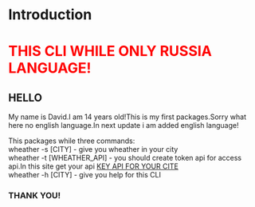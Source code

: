 # Introduction

<h1 style='color: red;'>THIS CLI WHILE ONLY RUSSIA LANGUAGE!</h1>

<h2>HELLO</h2>
<p>My name is David.I am 14 years old!This is my first packages.Sorry what here no english language.In next update i am added english language!</p>

<p>This packages while three commands:
    <br/>
    wheather -s [CITY] - give you wheather in your city
    <br/>
        wheather -t [WHEATHER_API] - you should create token api for access api.In this site get your api <a href="https://openweathermap.org/api/one-call-3">KEY API FOR YOUR CITE</a>
    <br/>
    wheather -h [CITY] - give you help for this CLI
<p>

<h3>THANK YOU!<h3>
